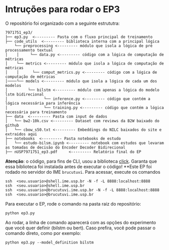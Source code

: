 # Intruções para rodar o EP3

O repositório foi organizado com a seguinte estrututra:

```
7971751_ep3/
├── ep3.py  <--------- Pasta com o fluxo principal de treinamento
├── code_utils  <--------- biblioteca interna com a principal lógica 
    └── preprocessing <--------- módulo que isola a lógica de pré processamento textual
│    │     └── data.py <--------- código com a lógica de computação de métricas
│    └── metrics <--------- módulo que isola a lógica de computação de métricas
│    │      └── comput_metrics.py <--------- código com a lógica de computação de métricas
│────└── models <--------- módulo que isola a lógica de cada um dos modelos 
│         └── bilstm <--------- módulo com apenas a lógica do modelo lstm bidirecional 
│                └── inference.py <--------- código que contém a lógica necessária para inferência  
│                └── training.py <--------- código que contém a lógica necessária para treinamento 
├── data  <--------- Pasta com input de dados
│   └── bw2-10k.csv <--------- Dataset com reviews da B2W baixado do github
│   └── cbow_s50.txt <--------- Embeddings do NILC baixados do site e extraidos aqui
├── notebooks  <--------- Pasta notebooks de estudo
│   └── estudo-bilsm.ipynb <--------- notebook com estudos que levaram as tomadas de decisão do Encoder Decoder Bidirecional
├── nUSP7971751_ep3.pdf     <--------- Relatório final do EP
```

**Atenção**: o código, para fins de CLI, usou a biblioteca [click](https://github.com/pallets/click). Garanta que essa biblioteca foi instalada antes de executar o código!
**Este EP foi rodado no servidor do IME `brucutuvi`. Para acessar, execute os comandos
```
ssh  <seu.usuario>@shell.ime.usp.br -N -f -L 8888:localhost:8888
ssh  <seu.usuario>@shell.ime.usp.br
ssh  <seu.usuario>@brucutuvi.ime.usp.br -N -f -L 8888:localhost:8888
ssh  <seu.usuario>@brucutuvi.ime.usp.br
```

Para executar o EP, rode o comando na pasta raiz do repositório:
```
python ep3.py
```

Ao rodar, a linha de comando aparecerá com as opções do experimento que você quer definir (bilstm ou bert). Caso prefira, você pode passar o comando direto, como por exemplo:

```
python ep3.py --model_definition bilstm
```



